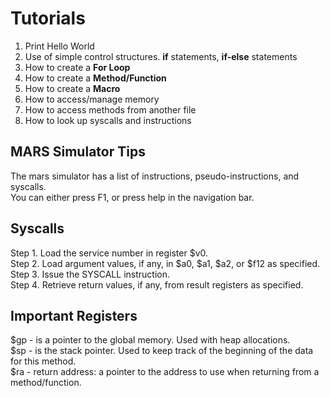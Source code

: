 # Tutorials
1. Print Hello World  
2. Use of simple control structures. **if** statements, **if-else** statements
2. How to create a **For Loop**  
3. How to create a **Method/Function**  
4. How to create a **Macro**
5. How to access/manage memory
6. How to access methods from another file
7. How to look up syscalls and instructions


## MARS Simulator Tips
The mars simulator has a list of instructions, pseudo-instructions, and syscalls.  
You can either press F1, or press help in the navigation bar.

## Syscalls
Step 1. Load the service number in register $v0.  
Step 2. Load argument values, if any, in $a0, $a1, $a2, or $f12 as specified.  
Step 3. Issue the SYSCALL instruction.  
Step 4. Retrieve return values, if any, from result registers as specified.  

## Important Registers  
$gp - is a pointer to the global memory. Used with heap allocations.  
$sp - is the stack pointer. Used to keep track of the beginning of the data for this method.  
$ra - return address: a pointer to the address to use when returning from a method/function.  
